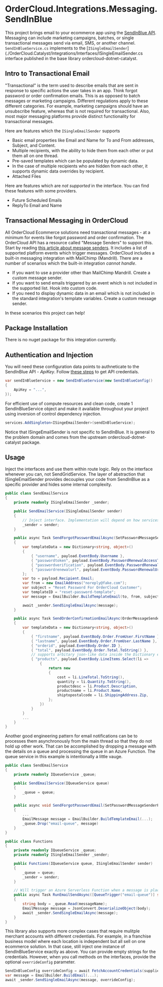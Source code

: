 ﻿# OrderCloud.Integrations.Messaging.SendInBlue

This project brings email to your ecommerce app using the [SendInBlue API](https://developers.sendinblue.com/reference/sendtransacemail). Messaging can include marketing campaigns, batches, or single transactional messages send via email, SMS, or another channel. `SendInBlueService.cs` implements to the [`ISingleEmailSender`](./OrderCloud.Catalyst/Integrations/Interfaces/ISingleEmailSender.cs interface published in the base library ordercloud-dotnet-catalyst.

## Intro to Transactional Email  
"Transactional" is the term used to describe emails that are sent in response to specific actions the user takes in an app. Think forgot password or order confirmation emails. This is as opposed to batch messages or marketing campaigns. Different regulations apply to these different categories. For example, marketing campaigns should have an unsubscribe feature, whereas that is not required for transactional. Also, most major messaging platforms provide distinct functionality for transactional messages. 

Here are features which the `ISingleEmailSender` supports
- Basic email properties like Email and Name for To and From addresses, Subject, and Content.
- Multiple recipients, with the ability to hide them from each other or put them all on one thread. 
- Pre-saved templates which can be populated by dynamic data. 
- In the case of multiple recipients who are hidden from each other, it supports dynamic data overrides by recipient.  
- Attached Files

Here are features which are *not supported* in the interface. You can find these features with some providers.
- Future Scheduled Emails
- ReplyTo Email and Name

## Transactional Messaging in OrderCloud 
All OrderCloud Ecommerce solutions need transactional messages - at a minimum for events like forgot password and order confirmation. The OrderCloud API has a resource called "Message Senders" to support this. Start by reading [this article about message senders](https://ordercloud.io/knowledge-base/message-senders). It includes a list of supported platform events which trigger messages. OrderCloud includes a built-in messaging integration with MailChimp (Mandrill). There are a number of scenarios which the built-in integration *cannot handle*. 
- If you want to use a provider other than MailChimp Mandrill. Create a custom message sender.
- If you want to send emails triggered by an event which is not included in the supported list. Hook into custom code.
- If you need to display dynamic data in an email which is not included in the standard integration's template variables. Create a custom message sender.

In these scenarios this project can help!

## Package Installation 

There is no nuget package for this integration currently.

## Authentication and Injection

You will need these configuration data points to authneticate to the SendInBlue API - *ApiKey*. Follow [these steps](https://help.sendinblue.com/hc/en-us/articles/209467485-What-s-an-API-key-and-how-can-I-get-mine-) to get API credentials. 

```c#
var sendInBlueService = new SendInBlueService(new SendInBlueConfig()
{
	ApiKey = "...",
});
```

For efficient use of compute resources and clean code, create 1 SendInBlueService object and make it available throughout your project using inversion of control dependency injection. 

```c#
services.AddSingleton<ISingeEmailSender>(sendInBlueService);
```

Notice that ISingeEmailSender is not specific to SendInBlue. It is general to the problem domain and comes from the upstream ordercloud-dotnet-catalyst package. 

## Usage 

Inject the interfaces and use them within route logic. Rely on the interface whenever you can, not SendGridService. The layer of abstraction that ISingleEmailSender provides decouples your code from SendInBlue as a specific provider and hides some internal complexity.

```c#
public class SendEmailService 
{
	private readonly ISingleEmailSender _sender;

	public SendEmailService(ISingleEmailSender sender)
	{
		// Inject interface. Implementation will depend on how services were registered, SendInBlueService in this case.
		_sender = sender; 
	}

	public async Task SendForgotPasswordEmailAsync(SetPasswordMessageSenderPayloadWithXp payload)
	{
		var templateData = new Dictionary<string, object>()
		{
			{ "username", payload.EventBody.Username },
			{ "passwordtoken", payload.EventBody.PasswordRenewalAccessToken },
			{ "passwordverification", payload.EventBody.PasswordRenewalVerificationCode },
			{ "passwordrenewalurl", payload.EventBody.PasswordRenewalUrl }
		};
		var to = payload.Recipient.Email;
		var from = new EmailAddress("noreply@fake.com");
		var subject = "Reset Password For OrderCloud Customer";
		var templateID = "reset-password-template";
		var message = EmailBuilder.BuildTemplateEmail(to, from, subject, templateID, templateData);

		await _sender.SendSingleEmailAsync(message);
	}

	public async Task SendOrderConfirmationEmailAsync(OrderMessageSenderPayloadWithXp payload)
	{
		var templateData = new Dictionary<string, object>()
		{
			{ "firstname", payload.EventBody.Order.FromUser.FirstName },
			{ "lastname", payload.EventBody.Order.FromUser.LastName },
			{ "orderid", payload.EventBody.Order.ID },
			{ "total", payload.EventBody.Order.Total.ToString() },
			// supports arbitary json-like data inside the Dictionary entries. In this case an array of product objects.
			{ "products", payload.EventBody.LineItems.Select(li =>   
				{
					return new
					{
						cost = li.LineTotal.ToString(),
						quantity = li.Quantity.ToString(),
						productdesc = li.Product.Description,
						productname = li.Product.Name,
						shiptopostalcode = li.ShippingAddress.Zip,
					};
				}) 
			}
		}
		...
	}
}
```

Another good engineering pattern for email notifications can be to processes them asynchronously from the main thread so that they do not hold up other work. That can be accomplished by dropping a message with the details on a queue and processing the queue in an Azure Function. The queue service in this example is intentionally a little vauge.


```c#
public class SendEmailService 
{
	private readonly IQueueService _queue;

	public SendEmailService(IQueueService queue)
	{
		_queue = queue; 
	}

	public async void SendForgotPasswordEmail(SetPasswordMessageSenderPayloadWithXp payload)
	{
		...
		EmailMessage message = EmailBuilder.BuildTemplateEmail(...);
		_queue.Drop("email-queue", message)
	}
}
```
```c#
public class Functions 
{
	private readonly IQueueService _queue;
	private readonly ISingleEmailSender _sender;

	public Functions(IQueueService queue, ISingleEmailSender sender) 
	{
		_queue = queue;
		_sender = sender;
	}

	// Will trigger an Azure Serverless Function when a message is placed on the queue
	public async Task RunEmailSendAsync([QueueTrigger("email-queue")] string messageName, TextWriter log)
	{
		string body = _queue.Read(messageName);
		EmailMessage message = JsonConvert.DeserializeObject(body);
		await _sender.SendSingleEmailAsync(message);
	}
}
```

This library also supports more complex cases that require mulitple merchant accounts with different credentials. For example, in a franchise business model where each location is independent but all sell on one ecommerce solution. In that case, still inject one instance of SendInBlueService exactly as above. You can provide empty strings for the credentials. However, when you call methods on the interfaces, provide the optional `overrideConfig` parameter. 

```c#
SendInBlueConfig overrideConfig = await FetchAccountCredentials(supplierID)
var message = EmailBuilder.BuildEmail(...);
await _sender.SendSingleEmailAsync(message, overrideConfig);
```
